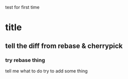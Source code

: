 test for first time
# title
## tell the diff from rebase & cherrypick
### try rebase thing
tell me what to do
try to add some thing
